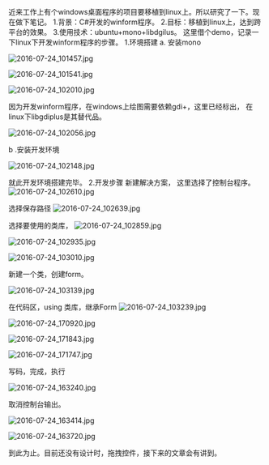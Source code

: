近来工作上有个windows桌面程序的项目要移植到linux上。所以研究了一下。现在做下笔记。
  1.背景：C#开发的winform程序。
  2.目标：移植到linux上，达到跨平台的效果。
  3.使用技术：ubuntu+mono+libdgilus。
  这里借个demo，记录一下linux下开发winform程序的步骤。
  1.环境搭建
    a. 安装mono 
   
![2016-07-24_101457.jpg](http://upload-images.jianshu.io/upload_images/1691484-cfde0491aa68f357.jpg?imageMogr2/auto-orient/strip%7CimageView2/2/w/1240)



![2016-07-24_101541.jpg](http://upload-images.jianshu.io/upload_images/1691484-f7cf0eefbf5a62e2.jpg?imageMogr2/auto-orient/strip%7CimageView2/2/w/1240)
    

![2016-07-24_102010.jpg](http://upload-images.jianshu.io/upload_images/1691484-2d73967f560da0b3.jpg?imageMogr2/auto-orient/strip%7CimageView2/2/w/1240)

因为开发winform程序，在windows上绘图需要依赖gdi+，这里已经标出，
在linux下libgdiplus是其替代品。

![2016-07-24_102056.jpg](http://upload-images.jianshu.io/upload_images/1691484-6e66bc62ccefe130.jpg?imageMogr2/auto-orient/strip%7CimageView2/2/w/1240)

  b .安装开发环境
 
![2016-07-24_102148.jpg](http://upload-images.jianshu.io/upload_images/1691484-de37448d3fcdc71c.jpg?imageMogr2/auto-orient/strip%7CimageView2/2/w/1240)

就此开发环境搭建完毕。
2.开发步骤
 新建解决方案， 这里选择了控制台程序。
![2016-07-24_102610.jpg](http://upload-images.jianshu.io/upload_images/1691484-d4606e62fce058e1.jpg?imageMogr2/auto-orient/strip%7CimageView2/2/w/1240)


选择保存路径
![2016-07-24_102639.jpg](http://upload-images.jianshu.io/upload_images/1691484-67934ecdcb522d49.jpg?imageMogr2/auto-orient/strip%7CimageView2/2/w/1240)

选择要使用的类库，
![2016-07-24_102859.jpg](http://upload-images.jianshu.io/upload_images/1691484-34fb8c79165a06e8.jpg?imageMogr2/auto-orient/strip%7CimageView2/2/w/1240)


![2016-07-24_102935.jpg](http://upload-images.jianshu.io/upload_images/1691484-6ca56d72d21fa35f.jpg?imageMogr2/auto-orient/strip%7CimageView2/2/w/1240)


![2016-07-24_103010.jpg](http://upload-images.jianshu.io/upload_images/1691484-9d5c677fadfb2455.jpg?imageMogr2/auto-orient/strip%7CimageView2/2/w/1240)

新建一个类，创建form。

![2016-07-24_103139.jpg](http://upload-images.jianshu.io/upload_images/1691484-37fea022985698f0.jpg?imageMogr2/auto-orient/strip%7CimageView2/2/w/1240)


在代码区，using 类库，继承Form
![2016-07-24_103239.jpg](http://upload-images.jianshu.io/upload_images/1691484-c74a73244b60f226.jpg?imageMogr2/auto-orient/strip%7CimageView2/2/w/1240)



![2016-07-24_170920.jpg](http://upload-images.jianshu.io/upload_images/1691484-68d27b421e159869.jpg?imageMogr2/auto-orient/strip%7CimageView2/2/w/1240)


![2016-07-24_171843.jpg](http://upload-images.jianshu.io/upload_images/1691484-2bd66701a1f47584.jpg?imageMogr2/auto-orient/strip%7CimageView2/2/w/1240)

![2016-07-24_171747.jpg](http://upload-images.jianshu.io/upload_images/1691484-70e893515ba6d964.jpg?imageMogr2/auto-orient/strip%7CimageView2/2/w/1240)

写码，完成，执行

![2016-07-24_163240.jpg](http://upload-images.jianshu.io/upload_images/1691484-7fb8b289977d8159.jpg?imageMogr2/auto-orient/strip%7CimageView2/2/w/1240)

取消控制台输出。


![2016-07-24_163414.jpg](http://upload-images.jianshu.io/upload_images/1691484-e481db4f97b346af.jpg?imageMogr2/auto-orient/strip%7CimageView2/2/w/1240)


![2016-07-24_163720.jpg](http://upload-images.jianshu.io/upload_images/1691484-07876058478590bf.jpg?imageMogr2/auto-orient/strip%7CimageView2/2/w/1240)

到此为止。目前还没有设计时，拖拽控件，接下来的文章会有讲到。
